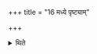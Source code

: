 +++
title = "16 मध्ये पृष्ट्याम्"

+++

<details><summary>थिते</summary>

मध्ये पृष्ट्याम् १६
</details>
